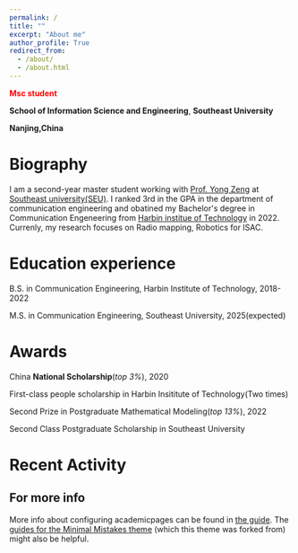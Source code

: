 ```yaml
---
permalink: /
title: ""
excerpt: "About me"
author_profile: True
redirect_from: 
  - /about/
  - /about.html
---
```


<font color =red> **Msc student** </font>

**School of Information Science  and Engineering**,
**Southeast University**

**Nanjing,China**

Biography
=====
I am a second-year master student working with [Prof. Yong Zeng](https://sites.google.com/site/ze0003ng/) at [Southeast university(SEU)](https://www.seu.edu.cn/). I ranked 3rd in the GPA in the department of communication engineering and obatined my Bachelor's degree in Communication Engeneering from [Harbin institue of Technology](http://www.hit.edu.cn/) in 2022. Currenly, my research focuses on Radio mapping, Robotics for ISAC.

Education experience
======
B.S. in Communication Engineering, Harbin Institute of Technology, 2018-2022

M.S. in Communication Engineering, Southeast University, 2025(expected)

<!-- Ph.D in Version Control Theory, GitHub University, 2018 (expected) -->

Awards
======
China **National Scholarship**(*top 3%*), 2020

First-class people scholarship in Harbin Insititute of Technology(Two times)

Second Prize in Postgraduate Mathematical Modeling(*top 13%*), 2022

Second Class Postgraduate Scholarship in Southeast University

Recent Activity
======




<!-- #Like many other Jekyll-based GitHub Pages templates, academicpages makes you separate the website's content from its form. The content & metadata of your website are in structured markdown files, while various #other files constitute the theme, specifying how to transform that content & metadata into HTML pages. You keep these various markdown (.md), YAML (.yml), HTML, and CSS files in a public GitHub repository. Each #time you commit and push an update to the repository, the [GitHub pages](https://pages.github.com/) service creates static HTML pages based on these files, which are hosted on GitHub's servers free of charge.

#Many of the features of dynamic content management systems (like Wordpress) can be achieved in this fashion, using a fraction of the computational resources and with far less vulnerability to hacking and DDoSing. #You can also modify the theme to your heart's content without touching the content of your site. If you get to a point where you've broken something in Jekyll/HTML/CSS beyond repair, your markdown files describing #your talks, publications, etc. are safe. You can rollback the changes or even delete the repository and start over -- just be sure to save the markdown files! Finally, you can also write scripts that process the #structured data on the site, such as [this one](https://github.com/academicpages/academicpages.github.io/blob/master/talkmap.ipynb) that analyzes metadata in pages about talks to display [a map of every location #you've given a talk](https://academicpages.github.io/talkmap.html).

#Getting started
#======
#1. Register a GitHub account if you don't have one and confirm your e-mail (required!)
#1. Fork [this repository](https://github.com/academicpages/academicpages.github.io) by clicking the "fork" button in the top right. 
#1. Go to the repository's settings (rightmost item in the tabs that start with "Code", should be below "Unwatch"). Rename the repository "[your GitHub username].github.io", which will also be your website's URL.
#1. Set site-wide configuration and create content & metadata (see below -- also see [this set of diffs](http://archive.is/3TPas) showing what files were changed to set up [an example site](https://getorg-#testacct.github.io) for a user with the username "getorg-testacct")
#1. Upload any files (like PDFs, .zip files, etc.) to the files/ directory. They will appear at https://[your GitHub username].github.io/files/example.pdf.  
#1. Check status by going to the repository settings, in the "GitHub pages" section

#Site-wide configura
#------
#The main configuration file for the site is in the base directory in [_config.yml](https://github.com/academicpages/academicpages.github.io/blob/master/_config.yml), which defines the content in the sidebars and #other site-wide features. You will need to replace the default variables with ones about yourself and your site's github repository. The configuration file for the top menu is in [_data/navigation.yml]##(https://github.com/academicpages/academicpages.github.io/blob/master/_data/navigation.yml). For example, if you don't have a portfolio or blog posts, you can remove those items from that navigation.yml file to #remove them from the header. 

#Create content & metadata
#------
#For site content, there is one markdown file for each type of content, which are stored in directories like _publications, _talks, _posts, _teaching, or _pages. For example, each talk is a markdown file in the #[_talks directory](https://github.com/academicpages/academicpages.github.io/tree/master/_talks). At the top of each markdown file is structured data in YAML about the talk, which the theme will parse to do lots of #cool stuff. The same structured data about a talk is used to generate the list of talks on the [Talks page](https://academicpages.github.io/talks), each [individual page](https://academicpages.github.io/talks/2012-#03-01-talk-1) for specific talks, the talks section for the [CV page](https://academicpages.github.io/cv), and the [map of places you've given a talk](https://academicpages.github.io/talkmap.html) (if you run this #[python file](https://github.com/academicpages/academicpages.github.io/blob/master/talkmap.py) or [Jupyter notebook](https://github.com/academicpages/academicpages.github.io/blob/master/talkmap.ipynb), which #creates the HTML for the map based on the contents of the _talks directory).

**Markdown generator**

I have also created [a set of Jupyter notebooks](https://github.com/academicpages/academicpages.github.io/tree/master/markdown_generator
) that converts a CSV containing structured data about talks or presentations into individual markdown files that will be properly formatted for the academicpages template. The sample CSVs in that directory are the ones I used to create my own personal website at stuartgeiger.com. My usual workflow is that I keep a spreadsheet of my publications and talks, then run the code in these notebooks to generate the markdown files, then commit and push them to the GitHub repository.

How to edit your site's GitHub repository
------
Many people use a git client to create files on their local computer and then push them to GitHub's servers. If you are not familiar with git, you can directly edit these configuration and markdown files directly in the github.com interface. Navigate to a file (like [this one](https://github.com/academicpages/academicpages.github.io/blob/master/_talks/2012-03-01-talk-1.md) and click the pencil icon in the top right of the content preview (to the right of the "Raw | Blame | History" buttons). You can delete a file by clicking the trashcan icon to the right of the pencil icon. You can also create new files or upload files by navigating to a directory and clicking the "Create new file" or "Upload files" buttons. 
-->
<!-- Example: editing a markdown file for a talk
![Editing a markdown file for a talk](/images/editing-talk.png) -->

For more info
------
More info about configuring academicpages can be found in [the guide](https://academicpages.github.io/markdown/). The [guides for the Minimal Mistakes theme](https://mmistakes.github.io/minimal-mistakes/docs/configuration/) (which this theme was forked from) might also be helpful.
